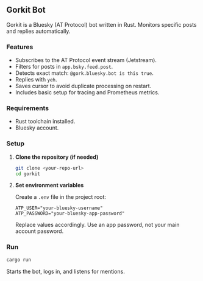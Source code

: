 ## Gorkit Bot

Gorkit is a Bluesky (AT Protocol) bot written in Rust. Monitors specific posts and replies automatically.

### Features

* Subscribes to the AT Protocol event stream (Jetstream).
* Filters for posts in `app.bsky.feed.post`.
* Detects exact match: `@gork.bluesky.bot is this true`.
* Replies with `yeh`.
* Saves cursor to avoid duplicate processing on restart.
* Includes basic setup for tracing and Prometheus metrics.

### Requirements

* Rust toolchain installed.
* Bluesky account.

### Setup

1. **Clone the repository (if needed)**

   ```bash
   git clone <your-repo-url>
   cd gorkit
   ```

2. **Set environment variables**

   Create a `.env` file in the project root:

   ```env
   ATP_USER="your-bluesky-username"
   ATP_PASSWORD="your-bluesky-app-password"
   ```

   Replace values accordingly.
   Use an app password, not your main account password.

### Run

```bash
cargo run
```

Starts the bot, logs in, and listens for mentions.
